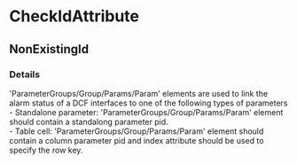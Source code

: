 ﻿---  
uid: Validator_16_6_1  
---

# CheckIdAttribute

## NonExistingId

### Details

'ParameterGroups\/Group\/Params\/Param' elements are used to link the alarm status of a DCF interfaces to one of the following types of parameters  
 \- Standalone parameter: 'ParameterGroups\/Group\/Params\/Param' element should contain a standalong parameter pid.  
 \- Table cell: 'ParameterGroups\/Group\/Params\/Param' element should contain a column parameter pid and index attribute should be used to specify the row key.
